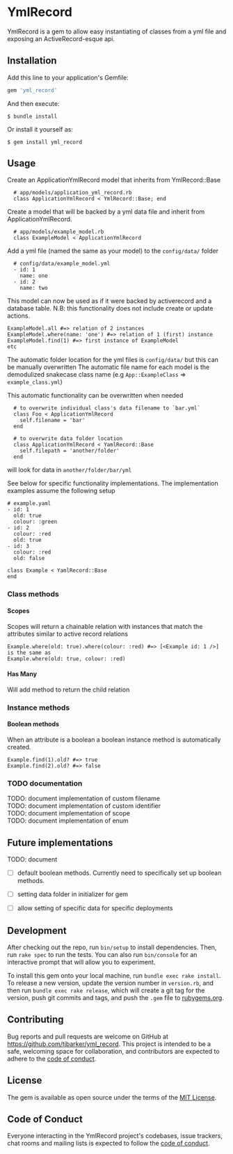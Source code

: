 # YmlRecord

YmlRecord is a gem to allow easy instantiating of classes from a yml file and exposing an ActiveRecord-esque api.

## Installation

Add this line to your application's Gemfile:

```ruby
gem 'yml_record'
```

And then execute:

    $ bundle install

Or install it yourself as:

    $ gem install yml_record

## Usage

Create an ApplicationYmlRecord model that inherits from YmlRecord::Base
```
  # app/models/application_yml_record.rb
  class ApplicationYmlRecord < YmlRecord::Base; end
```

Create a model that will be backed by a yml data file and inherit from ApplicationYmlRecord.
```
  # app/models/example_model.rb
  class ExampleModel < ApplicationYmlRecord
```

Add a yml file (named the same as your model) to the `config/data/` folder
```
  # config/data/example_model.yml
  - id: 1
    name: one
  - id: 2
    name: two
```

This model can now be used as if it were backed by activerecord and a database table.
N.B: this functionality does not include create or update actions.

```
ExampleModel.all #=> relation of 2 instances
ExampleModel.where(name: 'one') #=> relation of 1 (first) instance
ExampleModel.find(1) #=> first instance of ExampleModel
etc
```

The automatic folder location for the yml files is `config/data/` but this can be manually overwritten
The automatic file name for each model is the demodulized snakecase class name (e.g `App::ExampleClass` => `example_class.yml`)

This automatic functionality can be overwritten when needed
```
  # to overwrite individual class's data filename to `bar.yml`
  class Foo < ApplicationYmlRecord
    self.filename = 'bar'
  end

  # to overwrite data folder location
  class ApplicationYmlRecord < YamlRecord::Base
    self.filepath = 'another/folder'
  end
```
will look for data in `another/folder/bar/yml`

See below for specific functionality implementations.
The implementation examples assume the following setup
```
# example.yaml
- id: 1
  old: true
  colour: :green
- id: 2
  colour: :red
  old: true
- id: 3
  colour: :red
  old: false

class Example < YamlRecord::Base
end
```

### Class methods
#### Scopes
Scopes will return a chainable relation with instances that match the attributes similar to active record relations
```
Example.where(old: true).where(colour: :red) #=> [<Example id: 1 />]
is the same as 
Example.where(old: true, colour: :red)
```

#### Has Many
Will add method to return the child relation 

### Instance methods
#### Boolean methods

When an attribute is a boolean a boolean instance method is automatically created.
```
Example.find(1).old? #=> true
Example.find(2).old? #=> false
```

### TODO documentation
TODO: document implementation of custom filename  
TODO: document implementation of custom identifier  
TODO: document implementation of scope  
TODO: document implementation of enum  

## Future implementations
TODO: document

- [ ] default boolean methods. Currently need to specifically set up boolean methods.  
- [ ] setting data folder in initializer for gem
- [ ] allow setting of specific data for specific deployments


## Development

After checking out the repo, run `bin/setup` to install dependencies. Then, run `rake spec` to run the tests. You can also run `bin/console` for an interactive prompt that will allow you to experiment.

To install this gem onto your local machine, run `bundle exec rake install`. To release a new version, update the version number in `version.rb`, and then run `bundle exec rake release`, which will create a git tag for the version, push git commits and tags, and push the `.gem` file to [rubygems.org](https://rubygems.org).

## Contributing

Bug reports and pull requests are welcome on GitHub at https://github.com/tjbarker/yml_record. This project is intended to be a safe, welcoming space for collaboration, and contributors are expected to adhere to the [code of conduct](https://github.com/tjbarker/yml_record/blob/master/CODE_OF_CONDUCT.md).


## License

The gem is available as open source under the terms of the [MIT License](https://opensource.org/licenses/MIT).

## Code of Conduct

Everyone interacting in the YmlRecord project's codebases, issue trackers, chat rooms and mailing lists is expected to follow the [code of conduct](https://github.com/tjbarker/yml_record/blob/master/CODE_OF_CONDUCT.md).
